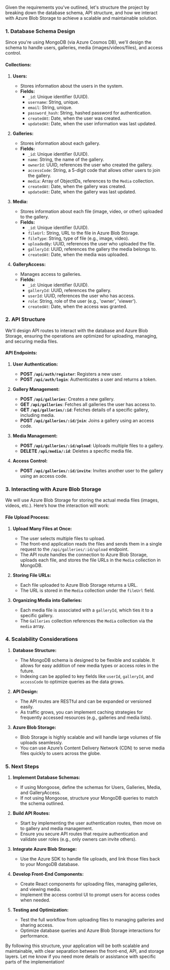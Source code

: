 Given the requirements you've outlined, let's structure the project by breaking down the database schema, API structure, and how we interact with Azure Blob Storage to achieve a scalable and maintainable solution.

### 1. **Database Schema Design**

Since you're using MongoDB (via Azure Cosmos DB), we'll design the schema to handle users, galleries, media (images/videos/files), and access control.

#### **Collections:**

1. **Users:**
   - Stores information about the users in the system.
   - **Fields:**
     - `_id`: Unique identifier (UUID).
     - `username`: String, unique.
     - `email`: String, unique.
     - `password_hash`: String, hashed password for authentication.
     - `createdAt`: Date, when the user was created.
     - `updatedAt`: Date, when the user information was last updated.

2. **Galleries:**
   - Stores information about each gallery.
   - **Fields:**
     - `_id`: Unique identifier (UUID).
     - `name`: String, the name of the gallery.
     - `ownerId`: UUID, references the user who created the gallery.
     - `accessCode`: String, a 5-digit code that allows other users to join the gallery.
     - `media`: Array of ObjectIDs, references to the `Media` collection.
     - `createdAt`: Date, when the gallery was created.
     - `updatedAt`: Date, when the gallery was last updated.

3. **Media:**
   - Stores information about each file (image, video, or other) uploaded to the gallery.
   - **Fields:**
     - `_id`: Unique identifier (UUID).
     - `fileUrl`: String, URL to the file in Azure Blob Storage.
     - `fileType`: String, type of file (e.g., image, video).
     - `uploadedBy`: UUID, references the user who uploaded the file.
     - `galleryId`: UUID, references the gallery the media belongs to.
     - `createdAt`: Date, when the media was uploaded.

4. **GalleryAccess:**
   - Manages access to galleries.
   - **Fields:**
     - `_id`: Unique identifier (UUID).
     - `galleryId`: UUID, references the gallery.
     - `userId`: UUID, references the user who has access.
     - `role`: String, role of the user (e.g., 'owner', 'viewer').
     - `createdAt`: Date, when the access was granted.

### 2. **API Structure**

We'll design API routes to interact with the database and Azure Blob Storage, ensuring the operations are optimized for uploading, managing, and securing media files.

#### **API Endpoints:**

1. **User Authentication:**
   - **POST `/api/auth/register`**: Registers a new user.
   - **POST `/api/auth/login`**: Authenticates a user and returns a token.

2. **Gallery Management:**
   - **POST `/api/galleries`**: Creates a new gallery.
   - **GET `/api/galleries`**: Fetches all galleries the user has access to.
   - **GET `/api/galleries/:id`**: Fetches details of a specific gallery, including media.
   - **POST `/api/galleries/:id/join`**: Joins a gallery using an access code.

3. **Media Management:**
   - **POST `/api/galleries/:id/upload`**: Uploads multiple files to a gallery.
   - **DELETE `/api/media/:id`**: Deletes a specific media file.

4. **Access Control:**
   - **POST `/api/galleries/:id/invite`**: Invites another user to the gallery using an access code.

### 3. **Interacting with Azure Blob Storage**

We will use Azure Blob Storage for storing the actual media files (images, videos, etc.). Here’s how the interaction will work:

#### **File Upload Process:**
1. **Upload Many Files at Once:**
   - The user selects multiple files to upload.
   - The front-end application reads the files and sends them in a single request to the `/api/galleries/:id/upload` endpoint.
   - The API route handles the connection to Azure Blob Storage, uploads each file, and stores the file URLs in the `Media` collection in MongoDB.

2. **Storing File URLs:**
   - Each file uploaded to Azure Blob Storage returns a URL.
   - The URL is stored in the `Media` collection under the `fileUrl` field.

3. **Organizing Media into Galleries:**
   - Each media file is associated with a `galleryId`, which ties it to a specific gallery.
   - The `Galleries` collection references the `Media` collection via the `media` array.

### 4. **Scalability Considerations**

1. **Database Structure:**
   - The MongoDB schema is designed to be flexible and scalable. It allows for easy addition of new media types or access roles in the future.
   - Indexing can be applied to key fields like `userId`, `galleryId`, and `accessCode` to optimize queries as the data grows.

2. **API Design:**
   - The API routes are RESTful and can be expanded or versioned easily.
   - As traffic grows, you can implement caching strategies for frequently accessed resources (e.g., galleries and media lists).

3. **Azure Blob Storage:**
   - Blob Storage is highly scalable and will handle large volumes of file uploads seamlessly.
   - You can use Azure’s Content Delivery Network (CDN) to serve media files quickly to users across the globe.

### 5. **Next Steps**

1. **Implement Database Schemas:**
   - If using Mongoose, define the schemas for Users, Galleries, Media, and GalleryAccess.
   - If not using Mongoose, structure your MongoDB queries to match the schema outlined.

2. **Build API Routes:**
   - Start by implementing the user authentication routes, then move on to gallery and media management.
   - Ensure you secure API routes that require authentication and validate user roles (e.g., only owners can invite others).

3. **Integrate Azure Blob Storage:**
   - Use the Azure SDK to handle file uploads, and link those files back to your MongoDB database.

4. **Develop Front-End Components:**
   - Create React components for uploading files, managing galleries, and viewing media.
   - Implement the access control UI to prompt users for access codes when needed.

5. **Testing and Optimization:**
   - Test the full workflow from uploading files to managing galleries and sharing access.
   - Optimize database queries and Azure Blob Storage interactions for performance.

By following this structure, your application will be both scalable and maintainable, with clear separation between the front-end, API, and storage layers. Let me know if you need more details or assistance with specific parts of the implementation!

